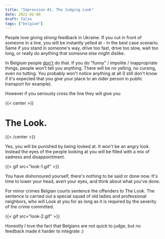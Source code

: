 ```yaml
---
title: "Impression #1. The Judging Look"
date: 2021-02-08
draft: false
tags: ["belgium"]
---
```


People love giving *strong* feedback in Ukraine. If you cut in front of someone in a line, you will be instantly yelled at - in the best case scenario. Same if you stand in someone's way, drive too fast, drive too slow, wait too long, or really do anything that someone else might dislike.

In Belgium people [don't](../disclaimer) do that. If you do "funny" / impolite / inappropriate things, people won't tell you anything. There will be no yelling, no cursing, even no tutting. You probably won't notice anything at all (I still don't know if it's expected that you give your place to an older person in public transport for example).

However if you seriously cross the line they will give you

{{< center >}}
# The Look.
{{< /center >}}

Yes, you will be punished by being looked at. It won't be an angry look. Instead the eyes of the people looking at you will be filled with a mix of sadness and disappointment.

{{< gif src="look-1.gif" >}}

You have dishonoured yourself, there's nothing to be said or done now. It's time to lower your head, avert your eyes, and think about what you've done.

For minor crimes Belgian courts sentence the offenders to The Look. The sentence is carried out a special squad of old ladies and professional neighbors, who will Look at you for as long as it is required by the severity of the crime committed.

{{< gif src="look-2.gif" >}}

Honestly I love the fact that Belgians are not quick to judge, but no feedback made it harder to integrate :)